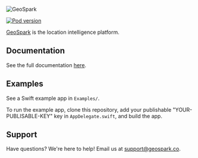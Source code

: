 ![GeoSpark](https://raw.githubusercontent.com/geosparklabs/geospark-sdk-ios/master/logo.png?v=3)

[![Pod version](https://badge.fury.io/co/GeoSpark.svg)](https://badge.fury.io/co/GeoSpark)

[GeoSpark](https://geospark.co) is the location intelligence platform.

## Documentation

See the full documentation [here](https://docs.geospark.co/ios).

## Examples

See a Swift example app in `Examples/`.

To run the example app, clone this repository, add your publishable "YOUR-PUBLISABLE-KEY" key in `AppDelegate.swift`, and build the app.

## Support

Have questions? We're here to help! Email us at [support@geospark.co](mailto:support@geospark.co).
